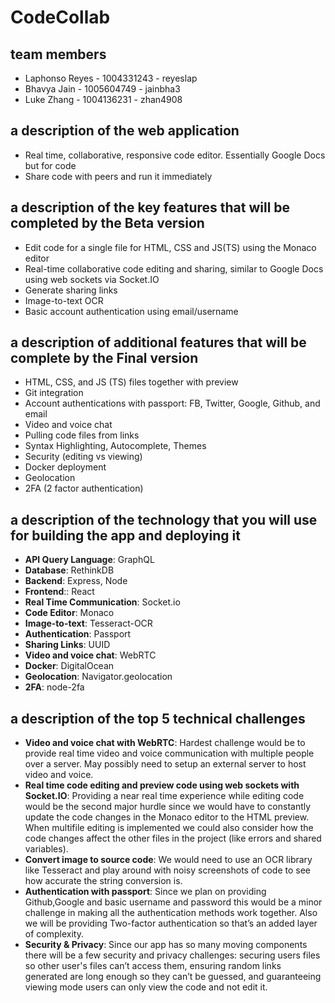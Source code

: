 # CodeCollab

## team members

- Laphonso Reyes - 1004331243 - reyeslap
- Bhavya Jain - 1005604749 - jainbha3
- Luke Zhang - 1004136231 - zhan4908

## a description of the web application

- Real time, collaborative, responsive code editor. Essentially Google Docs but for code
- Share code with peers and run it immediately

## a description of the key features that will be completed by the Beta version

- Edit code for a single file for HTML, CSS and JS(TS) using the Monaco editor
- Real-time collaborative code editing and sharing, similar to Google Docs using web sockets via Socket.IO
- Generate sharing links
- Image-to-text OCR
- Basic account authentication using email/username

## a description of additional features that will be complete by the Final version

- HTML, CSS, and JS (TS) files together with preview
- Git integration
- Account authentications with passport: FB, Twitter, Google, Github, and email
- Video and voice chat
- Pulling code files from links
- Syntax Highlighting, Autocomplete, Themes
- Security (editing vs viewing)
- Docker deployment
- Geolocation
- 2FA (2 factor authentication)

## a description of the technology that you will use for building the app and deploying it

- **API Query Language**: GraphQL
- **Database**: RethinkDB
- **Backend**: Express, Node
- **Frontend**:: React
- **Real Time Communication**: Socket.io
- **Code Editor**: Monaco
- **Image-to-text**: Tesseract-OCR
- **Authentication**: Passport
- **Sharing Links**: UUID
- **Video and voice chat**: WebRTC
- **Docker**: DigitalOcean
- **Geolocation**: Navigator.geolocation
- **2FA**: node-2fa

## a description of the top 5 technical challenges

- **Video and voice chat with WebRTC**: Hardest challenge would be to provide real time video and voice communication with multiple people over a server. May possibly need to setup an external server to host video and voice.
- **Real time code editing and preview code using web sockets with Socket.IO**: Providing a near real time experience while editing code would be the second major hurdle since we would have to constantly update the code changes in the Monaco editor to the HTML preview. When multifile editing is implemented we could also consider how the code changes affect the other files in the project (like errors and shared variables).
- **Convert image to source code**: We would need to use an OCR library like Tesseract and play around with noisy screenshots of code to see how accurate the string conversion is.
- **Authentication with passport**: Since we plan on providing Github,Google and basic username and password this would be a minor challenge in making all the authentication methods work together. Also we will be providing Two-factor authentication so that’s an added layer of complexity.
- **Security & Privacy**: Since our app has so many moving components there will be a few security and privacy challenges: securing users files so other user's files can’t access them, ensuring random links generated are long enough so they can’t be guessed, and guaranteeing viewing mode users can only view the code and not edit it.
